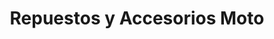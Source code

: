 ---
title: "Repuestos y Accesorios Moto"
url: /uyuni/repuestos-y-accesorios-moto/
shop: motocicleta
---